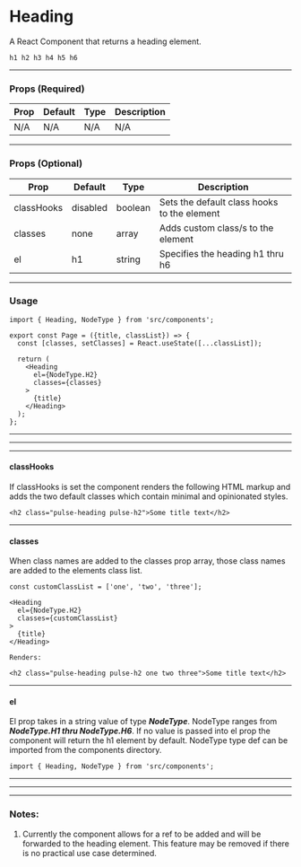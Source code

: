# Heading
A React Component that returns a heading element.
```$xslt
h1 h2 h3 h4 h5 h6
```
---
### Props (Required)
|Prop   	|Default   	|Type    |Description  	
|---	|---	|---	|---	|
|N/A   	|N/A   	|N/A     |N/A  	  |
---

### Props (Optional)
|Prop   	|Default   	|Type    |Description  	
|---	|---	|---	|---	|
|classHooks    |disabled    |boolean    |Sets the default class hooks to the element	
|classes   	|none   	|array   	|Adds custom class/s to the element 
|el   	|h1   	|string    |Specifies the heading h1 thru h6  

---

### Usage
```
import { Heading, NodeType } from 'src/components';

export const Page = ({title, classList}) => {
  const [classes, setClasses] = React.useState([...classList]);

  return (
    <Heading
      el={NodeType.H2}
      classes={classes}
    >
      {title}
    </Heading>
  );
};
```
---
---
---

#### classHooks 
If classHooks is set the component renders the following HTML markup and adds the two default classes which contain minimal and opinionated styles.

```$xslt
<h2 class="pulse-heading pulse-h2">Some title text</h2>
```

---

#### classes 
When class names are added to the classes prop array, those class names are added to the elements class list.

```$xslt
const customClassList = ['one', 'two', 'three'];

<Heading
  el={NodeType.H2}
  classes={customClassList}
>
  {title}
</Heading>

Renders:

<h2 class="pulse-heading pulse-h2 one two three">Some title text</h2>
```

---

#### el 
El prop takes in a string value of type ***NodeType***. NodeType ranges from ***NodeType.H1 thru NodeType.H6***. If no value is passed into el prop the component will return the h1 element by default. NodeType type def can be imported from the components directory.



```$xslt
import { Heading, NodeType } from 'src/components';
```

---
---
---

### Notes:

1. Currently the component allows for a ref to be added and will be forwarded to the heading element. This feature may be removed if there is no practical use case determined.
